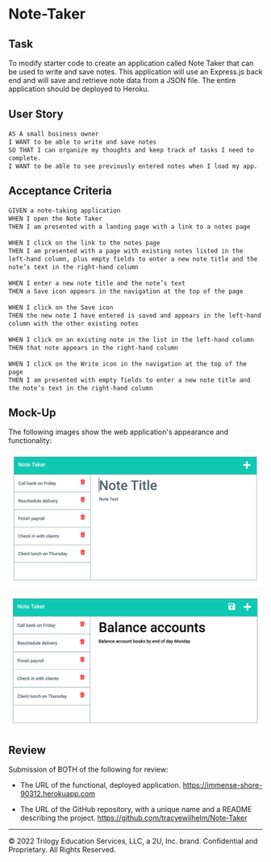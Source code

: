 # Note-Taker

## Task

To modify starter code to create an application called Note Taker that can be used to write and save notes. This application will use an Express.js back end and will save and retrieve note data from a JSON file. The entire application should be deployed to Heroku.

## User Story

```
AS A small business owner
I WANT to be able to write and save notes
SO THAT I can organize my thoughts and keep track of tasks I need to complete.
I WANT to be able to see previously entered notes when I load my app.
```

## Acceptance Criteria

```
GIVEN a note-taking application
WHEN I open the Note Taker
THEN I am presented with a landing page with a link to a notes page

WHEN I click on the link to the notes page
THEN I am presented with a page with existing notes listed in the left-hand column, plus empty fields to enter a new note title and the note’s text in the right-hand column

WHEN I enter a new note title and the note’s text
THEN a Save icon appears in the navigation at the top of the page

WHEN I click on the Save icon
THEN the new note I have entered is saved and appears in the left-hand column with the other existing notes

WHEN I click on an existing note in the list in the left-hand column
THEN that note appears in the right-hand column

WHEN I click on the Write icon in the navigation at the top of the page
THEN I am presented with empty fields to enter a new note title and the note’s text in the right-hand column
```

## Mock-Up

The following images show the web application's appearance and functionality:

![Existing notes are listed in the left-hand column with empty fields on the right-hand side for the new note’s title and text.](./Assets/11-express-homework-demo-01.png)

![Note titled “Balance accounts” reads, “Balance account books by end of day Monday,” with other notes listed on the left.](./Assets/11-express-homework-demo-02.png)

## Review

Submission of BOTH of the following for review:

- The URL of the functional, deployed application.
  https://immense-shore-90312.herokuapp.com

- The URL of the GitHub repository, with a unique name and a README describing the project.
  https://github.com/tracyewilhelm/Note-Taker

---

© 2022 Trilogy Education Services, LLC, a 2U, Inc. brand. Confidential and Proprietary. All Rights Reserved.
